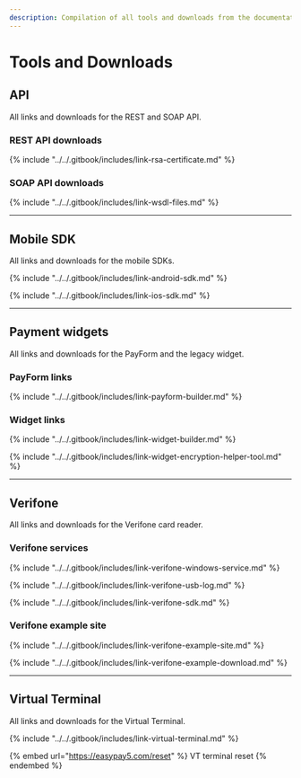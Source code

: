 ```yaml
---
description: Compilation of all tools and downloads from the documentation
---
```


# Tools and Downloads

## API

All links and downloads for the REST and SOAP API.



### REST API downloads

{% include "../../.gitbook/includes/link-rsa-certificate.md" %}



### SOAP API downloads

{% include "../../.gitbook/includes/link-wsdl-files.md" %}



***



## Mobile SDK

All links and downloads for the mobile SDKs.

{% include "../../.gitbook/includes/link-android-sdk.md" %}

{% include "../../.gitbook/includes/link-ios-sdk.md" %}

***



## Payment widgets

All links and downloads for the PayForm and the legacy widget.



### PayForm links

{% include "../../.gitbook/includes/link-payform-builder.md" %}



### Widget links

{% include "../../.gitbook/includes/link-widget-builder.md" %}

{% include "../../.gitbook/includes/link-widget-encryption-helper-tool.md" %}



***



## Verifone

All links and downloads for the Verifone card reader.



### Verifone services

{% include "../../.gitbook/includes/link-verifone-windows-service.md" %}

{% include "../../.gitbook/includes/link-verifone-usb-log.md" %}

{% include "../../.gitbook/includes/link-verifone-sdk.md" %}



### Verifone example site

{% include "../../.gitbook/includes/link-verifone-example-site.md" %}

{% include "../../.gitbook/includes/link-verifone-example-download.md" %}



***



## Virtual Terminal

All links  and downloads for the Virtual Terminal.

{% include "../../.gitbook/includes/link-virtual-terminal.md" %}

{% embed url="https://easypay5.com/reset" %}
VT terminal reset
{% endembed %}



